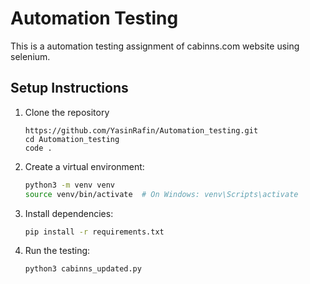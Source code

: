 # Automation Testing
This is a automation testing assignment of cabinns.com website using selenium.


## Setup Instructions

1. Clone the repository
   ```
   https://github.com/YasinRafin/Automation_testing.git
   cd Automation_testing
   code .
   ``` 

2. Create a virtual environment:
   ```bash
   python3 -m venv venv
   source venv/bin/activate  # On Windows: venv\Scripts\activate
   ```

3. Install dependencies:
   ```bash
   pip install -r requirements.txt
   ```

4. Run the testing:
   ```bash
   python3 cabinns_updated.py
   ```
